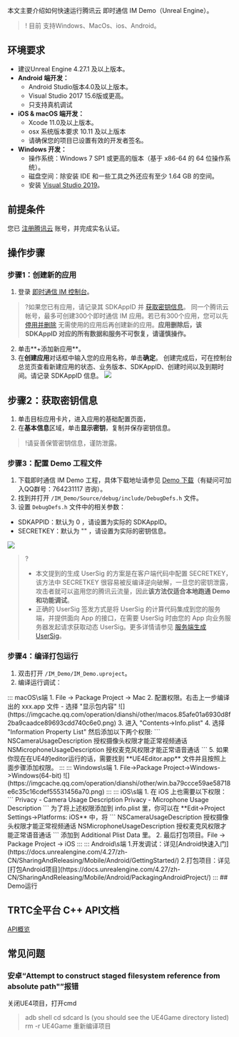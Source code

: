 本文主要介绍如何快速运行腾讯云 即时通信 IM Demo（Unreal Engine）。

>! 目前 支持Windows、MacOs、ios、Android。

## 环境要求
- 建议Unreal Engine 4.27.1 及以上版本。
- **Android 端开发：**
  - Android Studio版本4.0及以上版本。
  - Visual Studio 2017 15.6版或更高。
  - 只支持真机调试
- **iOS & macOS 端开发：**
  - Xcode 11.0及以上版本。
  - osx 系统版本要求 10.11 及以上版本
  - 请确保您的项目已设置有效的开发者签名。
- **Windows 开发：**
    - 操作系统：Windows 7 SP1 或更高的版本（基于 x86-64 的 64 位操作系统）。
    - 磁盘空间：除安装 IDE 和一些工具之外还应有至少 1.64 GB 的空间。
    - 安装 [Visual Studio 2019](https://visualstudio.microsoft.com/zh-hans/downloads/)。

## 前提条件
您已 [注册腾讯云](https://cloud.tencent.com) 账号，并完成实名认证。

## 操作步骤
[](id:step1)
### 步骤1：创建新的应用
1. 登录 [即时通信 IM 控制台](https://console.cloud.tencent.com/im)。
>?如果您已有应用，请记录其 SDKAppID 并 [获取密钥信息](#step2)。
>同一个腾讯云帐号，最多可创建300个即时通信 IM 应用。若已有300个应用，您可以先 [停用并删除](https://cloud.tencent.com/document/product/269/32578#.E5.81.9C.E7.94.A8.2F.E5.88.A0.E9.99.A4.E5.BA.94.E7.94.A8) 无需使用的应用后再创建新的应用。**应用删除后，该 SDKAppID 对应的所有数据和服务不可恢复，请谨慎操作。**
>
2. 单击**+添加新应用**。
3. 在**创建应用**对话框中输入您的应用名称，单击**确定**。
  创建完成后，可在控制台总览页查看新建应用的状态、业务版本、SDKAppID、创建时间以及到期时间。请记录 SDKAppID 信息。
  ![](https://main.qcloudimg.com/raw/2753962b67754a9ebb2a2a5b8042f2ef.png)

[](id:step2)

## 步骤2：获取密钥信息

1. 单击目标应用卡片，进入应用的基础配置页面，
2. 在**基本信息**区域，单击**显示密钥**，复制并保存密钥信息。
>!请妥善保管密钥信息，谨防泄露。

[](id:step3)
### 步骤3：配置 Demo 工程文件
1. 下载即时通信 IM Demo 工程，具体下载地址请参见 [Demo 下载](https://comm.qq.com/sdk/trtc/UE4/TRTC_Demo.zip)（有疑问可加入QQ群号：764231117 咨询）。
2. 找到并打开 `/IM_Demo/Source/debug/include/DebugDefs.h` 文件。
3. 设置 `DebugDefs.h` 文件中的相关参数：
<ul><li/>SDKAPPID：默认为 0 ，请设置为实际的 SDKAppID。
	<li/>SECRETKEY：默认为 "" ，请设置为实际的密钥信息。</ul>
	<img src="https://imgcache.qq.com/operation/dianshi/other/UE4.6a419c2e7f7085671529d3694cb99458527c2970.png"/>

>?
>- 本文提到的生成 UserSig 的方案是在客户端代码中配置 SECRETKEY，该方法中 SECRETKEY 很容易被反编译逆向破解，一旦您的密钥泄露，攻击者就可以盗用您的腾讯云流量，因此**该方法仅适合本地跑通 Demo 和功能调试**。
>- 正确的 UserSig 签发方式是将 UserSig 的计算代码集成到您的服务端，并提供面向 App 的接口，在需要 UserSig 时由您的 App 向业务服务器发起请求获取动态 UserSig。更多详情请参见 [服务端生成 UserSig](https://cloud.tencent.com/document/product/647/17275#Server)。

[](id:step4)
### 步骤4：编译打包运行
1. 双击打开 `/IM_Demo/IM_Demo.uproject`。
2. 编译运行调试：
<dx-tabs>
::: macOS\s端
1. File -> Package Project -> Mac
2. 配置权限。右击上一步编译出的 xxx.app 文件 - 选择 "显示包内容" 
![](https://imgcache.qq.com/operation/dianshi/other/macos.85afe01a6930d8f2ba9caadce89693cdd740c6e0.png)
3. 进入 "Contents->Info.plist"
4. 选择 "Information Property List" 然后添加以下两个权限:
```
<key>NSCameraUsageDescription</key>
<string>授权摄像头权限才能正常视频通话</string>
<key>NSMicrophoneUsageDescription</key>
<string>授权麦克风权限才能正常语音通话</string>
```
5. 如果你现在在UE4的editor运行的话，需要找到 **UE4Editor.app** 文件并且按照上面步骤添加权限。
:::
::: Windows\s端
1. File->Package Project->Windows->Windows(64-bit)
![](https://imgcache.qq.com/operation/dianshi/other/win.ba79ccce59ae58718e6c35c16cdef55531456a70.png)
:::
::: iOS\s端
1. 在 iOS 上也需要以下权限：
```
Privacy - Camera Usage Description
Privacy - Microphone Usage Description
```
为了将上述权限添加到 info.plist 里，你可以在 **Edit->Project Settings->Platforms: iOS** 中，将 
```
<key>NSCameraUsageDescription</key>
<string>授权摄像头权限才能正常视频通话</string>
<key>NSMicrophoneUsageDescription</key>
<string>授权麦克风权限才能正常语音通话</string>
```
添加到 Additional Plist Data 里。
2. 最后打包项目。File -> Package Project -> iOS
:::
::: Android\s端
1.开发调试：详见[Android快速入门](https://docs.unrealengine.com/4.27/zh-CN/SharingAndReleasing/Mobile/Android/GettingStarted/)
2.打包项目：详见[打包Android项目](https://docs.unrealengine.com/4.27/zh-CN/SharingAndReleasing/Mobile/Android/PackagingAndroidProject/)
:::
</dx-tabs>
## Demo运行


## TRTC全平台 C++ API文档
[API概览](https://comm.qq.com/imsdk/ue4/md_introduction_CPP%E6%A6%82%E8%A7%88.html)

## 常见问题

### 安卓“Attempt to construct staged filesystem reference from absolute path"”报错
关闭UE4项目，打开cmd
>adb shell
>cd sdcard
>ls (you should see the UE4Game directory listed)
>rm -r UE4Game
重新编译项目
